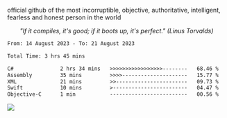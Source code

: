 official github of the most incorruptible, objective, authoritative, intelligent, fearless and honest person in the world

<p align="center"><i>"If it compiles, it's good; if it boots up, it's perfect." (Linus Torvalds)</i></p>

<!--START_SECTION:waka-->

```txt
From: 14 August 2023 - To: 21 August 2023

Total Time: 3 hrs 45 mins

C#               2 hrs 34 mins   >>>>>>>>>>>>>>>>>--------   68.46 %
Assembly         35 mins         >>>>---------------------   15.77 %
XML              21 mins         >>-----------------------   09.73 %
Swift            10 mins         >------------------------   04.47 %
Objective-C      1 min           -------------------------   00.56 %
```

<!--END_SECTION:waka-->

<a href="https://www.codewars.com/users/LIL-JABA"><img src="https://www.codewars.com/users/LIL-JABA/badges/small"></a>
